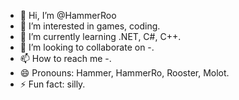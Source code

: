 - 👋 Hi, I’m @HammerRoo
- 👀 I’m interested in games, coding.
- 🌱 I’m currently learning .NET, C#, C++.
- 💞️ I’m looking to collaborate on -.
- 📫 How to reach me -.
- 😄 Pronouns: Hammer, HammerRo, Rooster, Molot.
- ⚡ Fun fact: silly.

<!---
HammerRoo/HammerRoo is a ✨ special ✨ repository because its `README.md` (this file) appears on your GitHub profile.
You can click the Preview link to take a look at your changes.
--->
